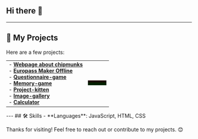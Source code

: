 ## Hi there 👋
---
## 🚀 My Projects
Here are a few projects:
<table>
  <tr>
    <td>
      - <b><a href="https://kostassliazas.github.io/burundukas/">Webpage about chipmunks</a></b><br>
      - <b><a href="https://kostassliazas.github.io/Europass-Maker-Offline/">Europass Maker Offline</a></b><br>
      - <b><a href="https://kostassliazas.github.io/project-k/games/questionnaire/">Questionnaire-game</a></b><br>
      - <b><a href="https://kostassliazas.github.io/memory-game2.github.io/">Memory-game</a></b><br>
      - <b><a href="https://kostassliazas.github.io/project-k">Project-kitten</a></b><br>
      - <b><a href="https://kostassliazas.github.io/gallery/">Image-gallery</a></b><br>
      - <b><a href="https://kostassliazas.github.io/calculator/">Calculator</a></b>
    </td>
    <td rowspan="7" style="text-align: center; vertical-align: middle;">
      <img src="battery.svg" alt="wi-fi" width="50">
    </td>
  </tr>
</table>
---
## 🛠️ Skills
- **Languages**: JavaScript, HTML, CSS
  
Thanks for visiting! Feel free to reach out or contribute to my projects. 😊
